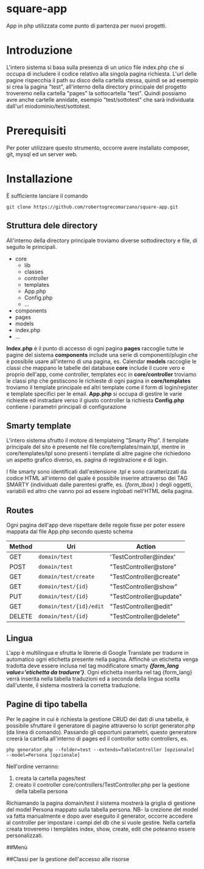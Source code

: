 
# square-app

App in php utilizzata come punto di partenza per nuovi progetti.


# Introduzione

L'intero sistema si basa sulla presenza di un unico file index.php che si occupa di includere il codice relativo alla singola pagina richiesta. L'url delle pagine rispecchia il path su disco della cartella stessa, quindi se ad esempio si crea la pagina "test", all'interno della directory principale del progetto troveremo nella cartella "pages" la sottocartella "test".
Quindi possiamo avre anche cartelle annidate, esempio "test/sottotest" che sarà individuata dall'url miodominio/test/sottotest.


# Prerequisiti

Per poter utilizzare questo strumento, occorre avere installato composer, git, mysql ed un server web.


# Installazione

È sufficiente lanciare il comando

    git clone https://github.com/robertogrecomarzano/square-app.git

## Struttura dele directory
All'interno della directory principale troviamo diverse sottodirectory e file, di seguito le principali.

 - core
	 - lib
	 - classes
	 - controller
	 - templates
	 - App.php
	 - Config.php
	 - ...
 - components
 - pages
 - models
 - index.php
 - ...

**Index.php** è il punto di accesso di ogni pagina
**pages** raccoglie tutte le pagine del sistema
**components** include una serie di componenti/plugin che è possibile usare all'interno di una pagina, es. Calendar
**models** raccoglie le classi che mappano le tabelle del database
**core** include il cuore vero e proprio dell'app, come controller, templates ecc
	in **core/controller** troviamo le classi php che gestiscono le richieste di ogni pagina
	in **core/templates** troviamo il template principale ed altri template come il form di login/register e template specifici per
	le email.
	**App.php** si occupa di gestire le varie richieste ed instradare verso il giusto controller la richiesta
	**Config.php** contiene i parametri principali di configurazione

## Smarty template
L'intero sistema sfrutto il motore di templateing "Smarty Php". Il template principale del sito è presente nel file core/templates/main.tpl, mentre in core/templates/tpl sono presenti i template di altre pagine che richiedono un aspetto grafico diverso, es. pagina di registrazione e di login.

I file smarty sono identificati dall'estensione .tpl e sono caratterizzati da codice HTML all'interno del quale è possibile inserire attraverso dei TAG SMARTY (individuati dalle parentesi graffe, es. {*form_tbox}* ) degli oggetti, variabili ed altro che vanno poi ad essere inglobati nell'HTML della pagina.


## Routes
Ogni pagina dell'app deve rispettare delle regole fisse per poter essere mappata dal file App.php secondo questo schema

|Method          |Uri                            |Action|
|----------------|-------------------------------|-----------------------------|
|GET						 |`domain/test`			             |'TestController@index'       |
|POST            |`domain/test`            			 	|"TestController@store"       |
|GET             |`domain/test/create`     			 |"TestController@create"      |
|GET             |`domain/test/{id}`       			 |"TestController@show"        |
|PUT             |`domain/test/{id}`       			 |"TestController@update"      |
|GET             |`domain/test/{id}/edit`  			 |"TestController@edit"        |
|DELETE          |`domain/test/{id}`       			 |"TestController@delete"      |


## Lingua

L'app è multilingua e sfrutta le librerie di Google Translate per tradurre in automatico ogni etichetta presente nella pagina. Affinchè un etichetta venga tradotta deve essere inclusa nel tag modificatore smarty ***{form_lang value='etichetta da tradurre'}***. Ogni etichetta inserita nel tag {form_lang} verrà inserita nella tabella traduzioni ed a seconda della lingua scelta dall'utente, il sistema mostrerà la corretta traduzione.

## Pagine di tipo tabella

Per le pagine in cui è richiesta la gestione CRUD dei dati di una tabella, è possibile sfruttare il generatore di pagine attraverso lo script generator.php (da linea di comando).
Passando gli opportuni parametri, questo generatore creerà la cartella all'interno di pages ed il controllor sotto controllers, es.

    php generator.php --folder=test --extends=TableController [opzionale] --model=Persona [opzionale]

Nell'ordine verranno:
 1. creata la cartella pages/test
 2. creato il controller core/controllers/TestController.php per la gestione della tabella persona

Richiamando la pagina domain/test il sistema mostrerà la griglia di gestione del model Persona mappato sulla tabella persona.
NB- la crezione del model va fatta manualmente e dopo aver eseguito il generator, occorre accedere al controller per impostare i campi del db che si vuole gestire.
Nella cartella creata troveremo i templates index, show, create, edit che poteanno essere personalizzati.


##Menù


##Classi per la gestione dell'accesso alle risorse


